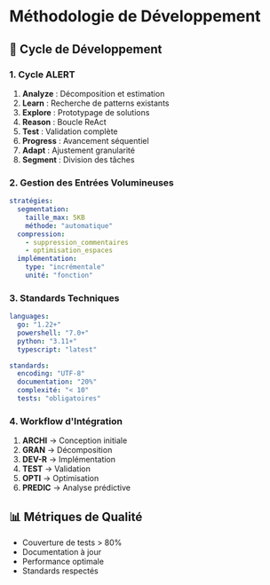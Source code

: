 # Méthodologie de Développement

## 🔄 Cycle de Développement

### 1. Cycle ALERT
1. **Analyze** : Décomposition et estimation
2. **Learn** : Recherche de patterns existants
3. **Explore** : Prototypage de solutions
4. **Reason** : Boucle ReAct
5. **Test** : Validation complète
6. **Progress** : Avancement séquentiel
7. **Adapt** : Ajustement granularité
8. **Segment** : Division des tâches

### 2. Gestion des Entrées Volumineuses
```yaml
stratégies:
  segmentation:
    taille_max: 5KB
    méthode: "automatique"
  compression:
    - suppression_commentaires
    - optimisation_espaces
  implémentation:
    type: "incrémentale"
    unité: "fonction"
```

### 3. Standards Techniques
```yaml
languages:
  go: "1.22+"
  powershell: "7.0+"
  python: "3.11+"
  typescript: "latest"

standards:
  encoding: "UTF-8"
  documentation: "20%"
  complexité: "< 10"
  tests: "obligatoires"
```

### 4. Workflow d'Intégration
1. **ARCHI** → Conception initiale
2. **GRAN** → Décomposition
3. **DEV-R** → Implémentation
4. **TEST** → Validation
5. **OPTI** → Optimisation
6. **PREDIC** → Analyse prédictive

## 📊 Métriques de Qualité
- Couverture de tests > 80%
- Documentation à jour
- Performance optimale
- Standards respectés